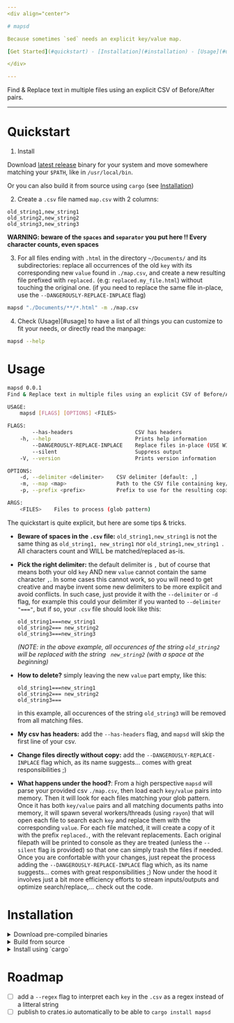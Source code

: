 ```yaml
---
<div align="center">

# mapsd

Because sometimes `sed` needs an explicit key/value map.

[Get Started](#quickstart) - [Installation](#installation) - [Usage](#usage)

</div>

---
```


Find & Replace text in multiple files using an explicit CSV of Before/After pairs.

---

# Quickstart

1. Install

Download [latest release](https://github.com/Jonarod/mapsd/releases) binary for your system and move somewhere matching your `$PATH`, like in `/usr/local/bin`.

Or you can also build it from source using `cargo` (see [Installation](#installation))

2. Create a `.csv` file named `map.csv` with 2 columns:

```csv
old_string1,new_string1
old_string2,new_string2
old_string3,new_string3
```
**WARNING: beware of the `spaces` and `separator` you put here !! Every character counts, even spaces**


3. For all files ending with `.html` in the directory `~/Documents/` and its subdirectories: replace all occurrences of the old `key` with its corresponding new `value` found in `./map.csv`, and create a new resulting file prefixed with `replaced.` (e.g: `replaced.my_file.html`) without touching the original one. (if you need to replace the same file in-place, use the `--DANGEROUSLY-REPLACE-INPLACE` flag)

```sh
mapsd "./Documents/**/*.html" -m ./map.csv
```


4. Check (Usage)[#usage] to have a list of all things you can customize to fit your needs, or directly read the manpage:

```sh
mapsd --help
```


# Usage

```sh
mapsd 0.0.1
Find & Replace text in multiple files using an explicit CSV of Before/After pairs.

USAGE:
    mapsd [FLAGS] [OPTIONS] <FILES>

FLAGS:
        --has-headers                    CSV has headers
    -h, --help                           Prints help information
        --DANGEROUSLY-REPLACE-INPLACE    Replace files in-place (USE WITH CAUTION)
        --silent                         Suppress output
    -V, --version                        Prints version information

OPTIONS:
    -d, --delimiter <delimiter>    CSV delimiter [default: ,]
    -m, --map <map>                Path to the CSV file containing key/value pairs [default: map.csv]
    -p, --prefix <prefix>          Prefix to use for the resulting copied file [default: replaced.]

ARGS:
    <FILES>    Files to process (glob pattern)
```


The quickstart is quite explicit, but here are some tips & tricks.

- **Beware of spaces in the `.csv` file:** `old_string1,new_string1` is not the same thing as `old_string1, new_string1` nor `old_string1,new_string1 `. All characters count and WILL be matched/replaced as-is.


- **Pick the right delimiter:** the default delimiter is `,` but of course that means both your old `key` AND new `value` cannot contain the same character `,`. In some cases this cannot work, so you will need to get creative and maybe invent some new delimiters to be more explicit and avoid conflicts. In such case, just provide it with the `--delimiter` or `-d` flag, for example this could your delimiter if you wanted to `--delimiter "==="`, but if so, your `.csv` file should look like this:

    ```csv
    old_string1===new_string1
    old_string2=== new_string2
    old_string3===new_string3
    ```
    *(NOTE: in the above example, all occurences of the string `old_string2` will be replaced with the string ` new_string2` (with a space at the beginning)*

- **How to delete?** simply leaving the new `value` part empty, like this:
    ```csv
    old_string1===new_string1
    old_string2=== new_string2
    old_string3===
    ```
    in this example, all occurences of the string `old_string3` will be removed from all matching files.


- **My csv has headers:** add the `--has-headers` flag, and `mapsd` will skip the first line of your csv.

- **Change files directly without copy:** add the `--DANGEROUSLY-REPLACE-INPLACE` flag which, as its name suggests... comes with great responsibilities ;)

- **What happens under the hood?**: From a high perspective `mapsd` will parse your provided csv `./map.csv`, then load each `key/value` pairs into memory. Then it will look for each files matching your glob pattern. Once it has both `key/value` pairs and all matching documents paths into memory, it will spawn several workers/threads (using `rayon`) that will open each file to search each `key` and replace them with the corresponding `value`. For each file matched, it will create a copy of it with the prefix `replaced.`, with the relevant replacements. Each original filepath will be printed to console as they are treated (unless the `--silent` flag is provided) so that one can simply trash the files if needed. Once you are confortable with your changes, just repeat the process adding the `--DANGEROUSLY-REPLACE-INPLACE` flag which, as its name suggests... comes with great responsibilities ;) Now under the hood it involves just a bit more efficiency efforts to stream inputs/outputs and optimize search/replace,... check out the code.


# Installation

<details>
<summary>Download pre-compiled binaries</summary>
Go to the [releases](https://github.com/Jonarod/mapsd/releases), and download the lastest binary for your platform.
</details>


<details>
<summary>Build from source</summary>
Just `git clone` this repo and `cd` into it.
Then [install rust](https://www.rust-lang.org/tools/install), then do:
```sh
cargo build --release
```

This will build the binary and place it into `./target/release/mapsd`. You can just move it somewhere like in `/usr/local/bin/`:
```sh
mv ./target/release/mapsd /usr/local/bin/
```

Check everything is fine:
```sh
mapsd --version
```
</details>

<details>
<summary>Install using `cargo`</summary>
Coming soon...
</details>


# Roadmap
- [ ] add a `--regex` flag to interpret each `key` in the `.csv` as a regex instead of a litteral string
- [ ] publish to crates.io automatically to be able to `cargo install mapsd`
